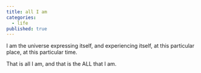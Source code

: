 ```yaml
---
title: all I am
categories:
  - life
published: true
---
```

I am the universe
expressing itself,
and experiencing itself,
at this particular place,
at this particular time.

That is all I am,
and that is the ALL
that I am.
